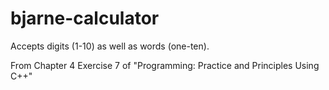 # bjarne-calculator
Accepts digits (1-10) as well as words (one-ten). 

From Chapter 4 Exercise 7 of "Programming: Practice and Principles Using C++"
